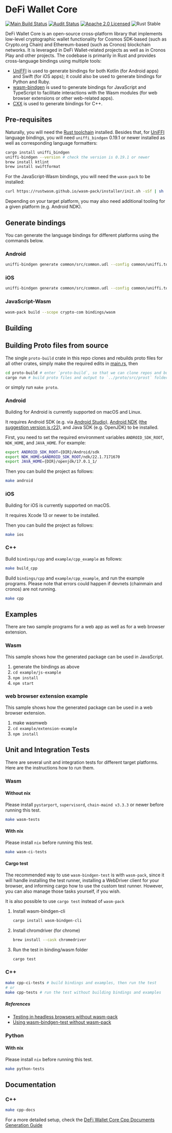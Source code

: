 # DeFi Wallet Core
[![Main Build Status][build-image]][build-link]
[![Audit Status][audit-image]][audit-link]
[![Apache 2.0 Licensed][license-image]][license-link]
![Rust Stable][rustc-image]

DeFi Wallet Core is an open-source cross-platform library that implements low-level cryptographic wallet functionality
for Cosmos SDK-based (such as Crypto.org Chain) and Ethereum-based (such as Cronos) blockchain networks.
It is leveraged in DeFi Wallet-related projects as well as in Cronos Play and other projects.
The codebase is primarily in Rust and provides cross-language bindings using multiple tools:

- [UniFFI] is used to generate bindings for both Kotlin (for Android apps) and Swift (for iOS apps); it could also be used to generate bindings for Python and Ruby.
- [wasm-bindgen] is used to generate bindings for JavaScript and TypeScript to facilitate interactions with the Wasm modules (for web browser extensions or other web-related apps).
- [CXX] is used to generate bindings for C++.

## Pre-requisites

Naturally, you will need the [Rust toolchain] installed.
Besides that, for [UniFFI] language bindings, you will need  `uniffi_bindgen` 0.19.1 or newer installed as well as corresponding language formatters:

```bash
cargo install uniffi_bindgen
uniffi-bindgen --version # check the version is 0.19.1 or newer
brew install ktlint
brew install swiftformat
```

For the JavaScript-Wasm bindings, you will need the `wasm-pack` to be installed:
```bash
curl https://rustwasm.github.io/wasm-pack/installer/init.sh -sSf | sh
```

Depending on your target platform, you may also need additional tooling for a given platform (e.g. Android NDK).

## Generate bindings

You can generate the language bindings for different platforms using the commands below.

### Android
```bash
uniffi-bindgen generate common/src/common.udl --config common/uniffi.toml --language kotlin --out-dir bindings/android
```

### iOS
```bash
uniffi-bindgen generate common/src/common.udl --config common/uniffi.toml --language swift --out-dir bindings/ios
```

### JavaScript-Wasm
```bash
wasm-pack build --scope crypto-com bindings/wasm
```

## Building

## Building Proto files from source

The single `proto-build` crate in this repo clones and rebuilds proto files for
all other crates, simply make the required edits in [main.rs](proto-build/main.rs), then

```bash
cd proto-build # enter `proto-build`, so that we can clone repos and build proto files relative to it
cargo run # build proto files and output to `../proto/src/prost` folder
```

or simply run `make proto`.

### Android
Building for Android is currently supported on macOS and Linux.

It requires Android SDK (e.g. via [Android Studio]), [Android NDK] ([the suggestion version is r22]), and Java SDK (e.g. OpenJDK) to be installed.

First, you need to set the required environment variables `ANDROID_SDK_ROOT`, `NDK_HOME`, and `JAVA_HOME`. For example:

```bash
export ANDROID_SDK_ROOT={DIR}/Android/sdk
export NDK_HOME=$ANDROID_SDK_ROOT/ndk/22.1.7171670
export JAVA_HOME={DIR}/openjdk/17.0.1_1/
```

Then you can build the project as follows:

```bash
make android
```

### iOS

Building for iOS is currently supported on macOS.

It requires Xcode 13 or newer to be installed.

Then you can build the project as follows:
```bash
make ios
```

### C++
Build `bindings/cpp` and `example/cpp_example` as follows:
```bash
make build_cpp
```

Build `bindings/cpp` and `example/cpp_example`, and run the example programs. Please note that errors could happen if devnets (chainmain and cronos) are not running.
```bash
make cpp
```

## Examples
There are two sample programs for a web app as well as for a web browser extension.

### Wasm
This sample shows how the generated package can be used in JavaScript.

1. generate the bindings as above
2. `cd example/js-example`
3. `npm install`
4. `npm start`

### web browser extension example
This sample shows how the generated package can be used in a web browser extension.
1. make wasmweb
2. `cd example/extension-example`
3. `npm install`

## Unit and Integration Tests
There are several unit and integration tests for different target platforms. Here are the instructions how to run them.

### Wasm
#### Without nix
Please install `pystarport`, `supervisord`, `chain-maind v3.3.3` or newer before running this test.

``` bash
make wasm-tests
```
#### With nix
Please install `nix` before running this test.

``` bash
make wasm-ci-tests
```

#### Cargo test
The recommended way to use `wasm-bindgen-test` is with `wasm-pack`, since it will handle installing the test runner, installing a WebDriver client for your browser, and informing cargo how to use the custom test runner. However, you can also manage those tasks yourself, if you wish.

It is also possible to use `cargo test` instead of `wasm-pack`

1. Install wasm-bindgen-cli
    ``` bash
    cargo install wasm-bindgen-cli
    ```

2. Install chromdriver (for chrome)
    ``` bash
    brew install --cask chromedriver
    ```

3. Run the test in binding/wasm folder
    ``` bash
    cargo test
    ```
### C++
``` bash
make cpp-ci-tests # build bindings and examples, then run the test
# or
make cpp-tests # run the test without building bindings and examples
```

##### References
- [Testing in headless browsers without wasm-pack](https://rustwasm.github.io/docs/wasm-bindgen/wasm-bindgen-test/browsers.html#appendix-testing-in-headless-browsers-without-wasm-pack)
- [Using wasm-bindgen-test without wasm-pack](https://rustwasm.github.io/docs/wasm-bindgen/wasm-bindgen-test/usage.html#appendix-using-wasm-bindgen-test-without-wasm-pack)

### Python
#### With nix
Please install `nix` before running this test.

``` bash
make python-tests
```


## Documentation
### C++
``` bash
make cpp-docs
```
For a more detailed setup, check the [DeFi Wallet Core Cpp Documents Generation Guide](./docs/cpp/README.md)

[//]: # (badges)

[build-image]: https://github.com/crypto-com/defi-wallet-core-rs/actions/workflows/ci.yml/badge.svg
[build-link]: https://github.com/crypto-com/defi-wallet-core-rs/actions/workflows/ci.yml
[audit-image]: https://github.com/crypto-com/defi-wallet-core-rs/actions/workflows/audit.yml/badge.svg
[audit-link]: https://github.com/crypto-com/defi-wallet-core-rs/actions/workflows/audit.yml
[license-image]: https://img.shields.io/badge/license-Apache2.0-blue.svg
[license-link]: https://github.com/crypto-com/defi-wallet-core-rs/blob/master/LICENSE
[rustc-image]: https://img.shields.io/badge/rustc-stable-blue.svg

[//]: # (general links)

[UniFFI]: https://github.com/mozilla/uniffi-rs
[wasm-bindgen]: https://github.com/rustwasm/wasm-bindgen
[CXX]: https://cxx.rs
[Rust toolchain]: https://rustup.rs
[Android NDK]: https://developer.android.com/ndk
[the suggestion version is r22]: https://github.com/android/ndk/wiki/Unsupported-Downloads
[Android Studio]: https://developer.android.com/studio
